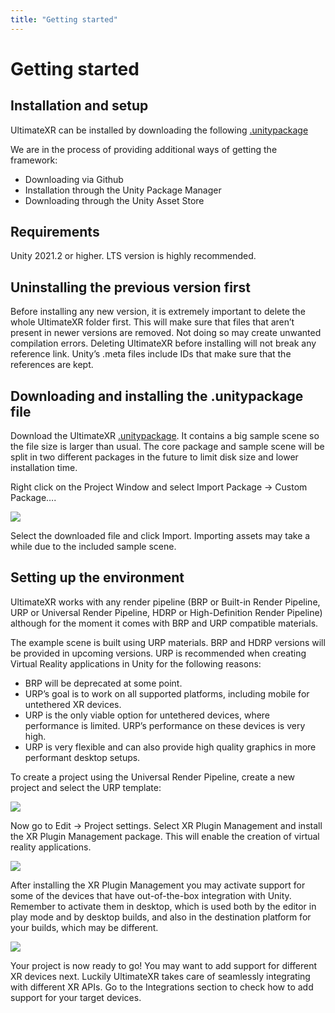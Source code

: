 ```yaml
---
title: "Getting started"
---
```


# Getting started

## Installation and setup

UltimateXR can be installed by downloading the following [.unitypackage](https://vrmada.box.com/shared/static/54ktrvge491h3n2dbjxmajhj9wbucwr9.unitypackage)

We are in the process of providing additional ways of getting the framework:

- Downloading via Github
- Installation through the Unity Package Manager
- Downloading through the Unity Asset Store

## Requirements

Unity 2021.2 or higher. LTS version is highly recommended.

## Uninstalling the previous version first

Before installing any new version, it is extremely important to delete the whole UltimateXR folder first. This will make sure that files that aren’t present in newer versions are removed. Not doing so may create unwanted compilation errors.
Deleting UltimateXR before installing will not break any reference link. Unity’s .meta files include IDs that make sure that the references are kept.

## Downloading and installing the .unitypackage file

Download the UltimateXR [.unitypackage](https://vrmada.box.com/shared/static/54ktrvge491h3n2dbjxmajhj9wbucwr9.unitypackage). It contains a big sample scene so the file size is larger than usual. The core package and sample scene will be split in two different packages in the future to limit disk size and lower installation time.

Right click on the Project Window and select Import Package -> Custom Package…. 

![](/guides/media/getting-started/01ImportPackage.png)
  
Select the downloaded file and click Import. Importing assets may take a while due to the included sample scene.

## Setting up the environment

UltimateXR works with any render pipeline (BRP or Built-in Render Pipeline, URP or Universal Render Pipeline, HDRP or High-Definition Render Pipeline) although for the moment it comes with BRP and URP compatible materials.

The example scene is built using URP materials. BRP and HDRP versions will be provided in upcoming versions.
URP is recommended when creating Virtual Reality applications in Unity for the following reasons:

- BRP will be deprecated at some point.
- URP’s goal is to work on all supported platforms, including mobile for untethered XR devices.
- URP is the only viable option for untethered devices, where performance is limited. URP’s performance on these devices is very high.
- URP is very flexible and can also provide high quality graphics in more performant desktop setups.
 
To create a project using the Universal Render Pipeline, create a new project and select the URP template:

![](/guides/media/getting-started/02NewProject.png)

Now go to Edit -> Project settings. Select XR Plugin Management and install the XR Plugin Management package. This will enable the creation of virtual reality applications.

![](/guides/media/getting-started/03XRPluginManagement1.png)
 
After installing the XR Plugin Management you may activate support for some of the devices that have out-of-the-box integration with Unity. Remember to activate them in desktop, which is used both by the editor in play mode and by desktop builds, and also in the destination platform for your builds, which may be different.

![](/guides/media/getting-started/04XRPluginManagement2.png)
 
Your project is now ready to go! You may want to add support for different XR devices next. Luckily UltimateXR takes care of seamlessly integrating with different XR APIs. Go to the Integrations section to check how to add support for your target devices.
